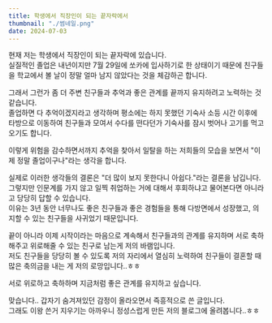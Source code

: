 ```yaml
---
title: 학생에서 직장인이 되는 끝자락에서
thumbnail: "./썸네일.png"
date: 2024-07-03
---
```


현재 저는 학생에서 직장인이 되는 끝자락에 있습니다.<br/>
실질적인 졸업은 내년이지만 7월 29일에 쏘카에 입사하기로 한 상태이기 때문에 친구들을 학교에서 볼 날이 정말 얼마 남지 않았다는 것을 체감하곤 합니다.

그래서 그런가 좀 더 주변 친구들과 추억과 좋은 관계를 끝까지 유지하려고 노력하는 것 같습니다.<br/>
졸업하면 다 추억이겠지라고 생각하며 평소에는 하지 못했던 기숙사 소등 시간 이후에 타방으로 이동하여 친구들과 모여서 수다를 떤다던가 기숙사를 잠시 벗어나 고기를 먹고 오기도 합니다.

이렇게 위험을 감수하면서까지 추억을 찾아서 일탈을 하는 저희들의 모습을 보면서 "이제 정말 졸업이구나"라는 생각을 합니다.

실제로 이러한 생각들의 결론은 "더 많이 보지 못한다니 아쉽다."라는 결론을 남깁니다.<br/>
그렇지만 인문계를 가지 않고 일찍 취업하는 거에 대해서 후회하냐고 물어본다면 아니라고 당당히 답할 수 있습니다.<br/>
이유는 3년 동안 너무나도 좋은 친구들과 좋은 경험들을 통해 다방면에서 성장했고, 의지할 수 있는 친구들을 사귀었기 때문입니다.

끝이 아니라 이제 시작이라는 마음으로 계속해서 친구들과의 관계를 유지하며 서로 축하해주고 위로해줄 수 있는 친구로 남는게 저의 바램입니다.<br/>
저도 친구들을 당당히 볼 수 있도록 저의 자리에서 열심히 노력하여 친구들이 결혼할 때 많은 축의금을 내는 게 저의 로망입니다..ㅎㅎ

서로 위로하고 축하하며 지금처럼 좋은 관계를 유지하고 싶습니다.

맞습니다.. 갑자기 숨겨져있던 감정이 올라오면서 즉흥적으로 쓴 글입니다.<br/>
그래도 이왕 쓴거 지우기는 아까우니 정성스럽게 만든 저의 블로그에 올려봅니다..ㅎㅎ
